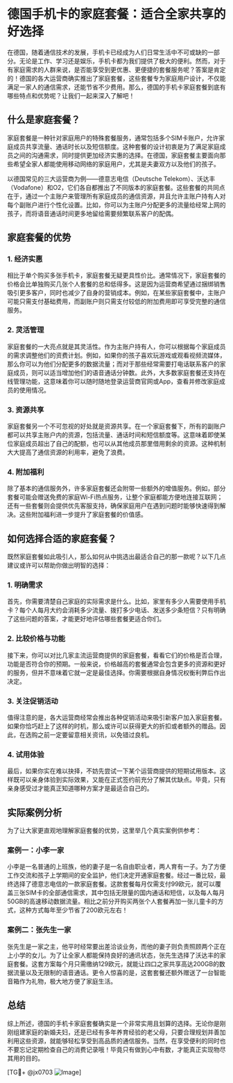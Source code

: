# 德国手机卡的家庭套餐：适合全家共享的好选择

在德国，随着通信技术的发展，手机卡已经成为人们日常生活中不可或缺的一部分。无论是工作、学习还是娱乐，手机卡都为我们提供了极大的便利。然而，对于有家庭需求的人群来说，是否能享受到更优惠、更便捷的套餐服务呢？答案是肯定的！德国的各大运营商确实推出了家庭套餐，这些套餐专为家庭用户设计，不仅能满足一家人的通信需求，还能节省不少费用。那么，德国的手机卡家庭套餐到底有哪些特点和优势呢？让我们一起来深入了解吧！

## 什么是家庭套餐？

家庭套餐是一种针对家庭用户的特殊套餐服务，通常包括多个SIM卡账户，允许家庭成员共享流量、通话时长以及短信额度。这种套餐的设计初衷是为了满足家庭成员之间的沟通需求，同时提供更加经济实惠的选择。在德国，家庭套餐主要面向那些希望全家人都能使用移动网络的家庭用户，尤其是夫妻双方以及他们的孩子。

以德国常见的三大运营商为例——德意志电信（Deutsche Telekom）、沃达丰（Vodafone）和O2，它们各自都推出了不同版本的家庭套餐。这些套餐的共同点在于，通过一个主账户来管理所有家庭成员的通信资源，并且允许主账户持有人对每个副账户进行个性化设置。比如，你可以为主账户分配更多的流量给经常上网的孩子，而将语音通话时间更多地留给需要频繁联系客户的配偶。

## 家庭套餐的优势

### 1. **经济实惠**

相比于单个购买多张手机卡，家庭套餐无疑更具性价比。通常情况下，家庭套餐的价格会比单独购买几张个人套餐的总和低得多。这是因为运营商希望通过捆绑销售吸引更多客户，同时也减少了自身的营销成本。例如，在某些家庭套餐中，主账户可能只需支付基础费用，而副账户则只需支付较低的附加费用即可享受完整的通信服务。

### 2. **灵活管理**

家庭套餐的一大亮点就是其灵活性。作为主账户持有人，你可以根据每个家庭成员的需求调整他们的资费计划。例如，如果你的孩子喜欢玩游戏或观看视频流媒体，那么你可以为他们分配更多的数据流量；而对于那些经常需要打电话联系客户的家庭成员，则可以适当增加他们的语音通话分钟数。此外，大多数家庭套餐还支持在线管理功能，这意味着你可以随时随地登录运营商官网或App，查看并修改家庭成员的使用情况。

### 3. **资源共享**

家庭套餐另一个不可忽视的好处就是资源共享。在一个家庭套餐下，所有的副账户都可以共享主账户内的资源，包括流量、通话时间和短信额度等。这意味着即使某位家庭成员超出了自己的配额，也可以从其他成员那里借用剩余的资源。这种机制大大提高了通信资源的利用率，避免了浪费。

### 4. **附加福利**

除了基本的通信服务外，许多家庭套餐还会附带一些额外的增值服务。例如，部分套餐可能会赠送免费的家庭Wi-Fi热点服务，让整个家庭都能方便地连接互联网；还有一些套餐则会提供优先客服支持，确保家庭用户在遇到问题时能够快速得到解决。这些附加福利进一步提升了家庭套餐的价值感。

## 如何选择合适的家庭套餐？

既然家庭套餐如此吸引人，那么如何从中挑选出最适合自己的那一款呢？以下几点建议或许可以帮助你做出明智的选择：

### 1. **明确需求**

首先，你需要清楚自己家庭的实际需求是什么。比如，家里有多少人需要使用手机卡？每个人每月大约会消耗多少流量、拨打多少电话、发送多少条短信？只有明确了这些问题的答案，才能更好地评估哪些套餐更适合你们。

### 2. **比较价格与功能**

接下来，你可以对比几家主流运营商提供的家庭套餐，看看它们的价格是否合理，功能是否符合你的预期。一般来说，价格越高的套餐通常会包含更多的资源和更好的服务，但并不意味着它就一定是最佳选择。你需要根据自身情况权衡利弊后作出决定。

### 3. **关注促销活动**

值得注意的是，各大运营商经常会推出各种促销活动来吸引新客户加入家庭套餐。如果你恰巧赶上了这样的时机，那么或许可以获得更大的折扣或者额外的赠品。因此，在选购之前一定要留意相关资讯，以免错过良机。

### 4. **试用体验**

最后，如果你实在难以抉择，不妨先尝试一下某个运营商提供的短期试用版本。这样既可以亲身体验到实际效果，又能在正式签约前充分了解其优缺点。毕竟，只有亲身感受过才能真正知道哪种方案才是最适合自己的。

## 实际案例分析

为了让大家更直观地理解家庭套餐的优势，这里举几个真实案例供参考：

### 案例一：小李一家

小李是一名普通的上班族，他的妻子是一名自由职业者，两人育有一子。为了方便工作交流和孩子上学期间的安全监护，他们决定开通家庭套餐。经过一番比较，最终选择了德意志电信的一款家庭套餐。这款套餐每月仅需支付99欧元，就可以覆盖三张SIM卡的全部通信需求，其中包括无限量的国内通话和短信，以及每人每月50GB的高速移动数据流量。相比之前分开购买两张个人套餐再加一张儿童卡的方式，这种方式每年至少节省了200欧元左右！

### 案例二：张先生一家

张先生是一家之主，他平时经常要出差洽谈业务，而他的妻子则负责照顾两个正在上小学的女儿。为了让全家人都能保持良好的通讯状态，张先生选择了沃达丰的家庭套餐。这套方案每个月只需缴纳129欧元，就能让四口之家共享高达200GB的数据流量以及无限制的语音通话。更令人惊喜的是，这套套餐还额外赠送了一台智能音箱作为礼物，极大地方便了家庭生活。

## 总结

综上所述，德国的手机卡家庭套餐确实是一个非常实用且划算的选择。无论你是刚刚组建家庭的新婚夫妇，还是已经有多年养育经验的老父母，只要合理规划并善加利用这些资源，就能够轻松享受到高品质的通信服务。当然，在享受便利的同时也不要忘记定期检查自己的消费记录哦！毕竟只有做到心中有数，才能真正实现物尽其用的目的。

[TG💪+ @jx0703 ![Image](https://github.com/user-attachments/assets/dbca1d08-cadb-493c-b0ec-ad6f7a83f270)]